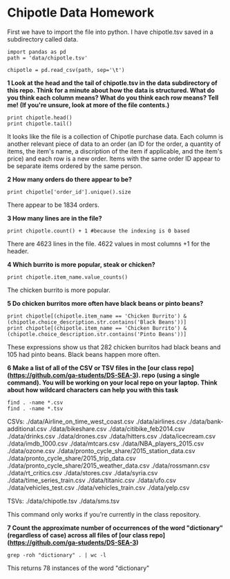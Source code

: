 # Chipotle Data Homework 

First we have to import the file into python. I have chipotle.tsv saved in a subdirectory called data.

```
import pandas as pd
path = 'data/chipotle.tsv'

chipotle = pd.read_csv(path, sep='\t')
```

**1 Look at the head and the tail of chipotle.tsv in the data subdirectory of this repo. Think for a minute about how the data is structured. What do you think each column means? What do you think each row means? Tell me! (If you're unsure, look at more of the file contents.)**

```
print chipotle.head()
print chipotle.tail()
```

It looks like the file is a collection of Chipotle purchase data. Each column is another relevant piece of data to an order (an ID for the order, a quantity of items, the item's name, a discription of the item if applicable, and the item's price) and each row is a new order. Items with the same order ID appear to be separate items ordered by the same person. 

**2 How many orders do there appear to be?**

```
print chipotle['order_id'].unique().size
```

There appear to be 1834 orders. 

**3 How many lines are in the file?** 

```
print chipotle.count() + 1 #because the indexing is 0 based
```

There are 4623 lines in the file. 4622 values in most columns +1 for the header. 

**4 Which burrito is more popular, steak or chicken?**

```
print chipotle.item_name.value_counts()
```

The chicken burrito is more popular. 

**5 Do chicken burritos more often have black beans or pinto beans?**

```
print chipotle[(chipotle.item_name == 'Chicken Burrito') & (chipotle.choice_description.str.contains('Black Beans'))]
print chipotle[(chipotle.item_name == 'Chicken Burrito') & (chipotle.choice_description.str.contains('Pinto Beans'))]
```
These expressions show us that 282 chicken burritos had black beans and 105 had pinto beans. Black beans happen more often. 

**6 Make a list of all of the CSV or TSV files in the [our class repo] (https://github.com/ga-students/DS-SEA-3). repo (using a single command). You will be working on your local repo on your laptop. Think about how wildcard characters can help you with this task**

```
find . -name *.csv
find . -name *.tsv
```
CSVs: 
./data/Airline_on_time_west_coast.csv
./data/airlines.csv
./data/bank-additional.csv
./data/bikeshare.csv
./data/citibike_feb2014.csv
./data/drinks.csv
./data/drones.csv
./data/hitters.csv
./data/icecream.csv
./data/imdb_1000.csv
./data/mtcars.csv
./data/NBA_players_2015.csv
./data/ozone.csv
./data/pronto_cycle_share/2015_station_data.csv
./data/pronto_cycle_share/2015_trip_data.csv
./data/pronto_cycle_share/2015_weather_data.csv
./data/rossmann.csv
./data/rt_critics.csv
./data/stores.csv
./data/syria.csv
./data/time_series_train.csv
./data/titanic.csv
./data/ufo.csv
./data/vehicles_test.csv
./data/vehicles_train.csv
./data/yelp.csv

TSVs:
./data/chipotle.tsv
./data/sms.tsv

This command only works if you're currently in the class repository. 

**7 Count the approximate number of occurrences of the word "dictionary" (regardless of case) across all files of [our class repo] (https://github.com/ga-students/DS-SEA-3)**

```
grep -roh "dictionary" . | wc -l
```
This returns 78 instances of the word "dictionary"



